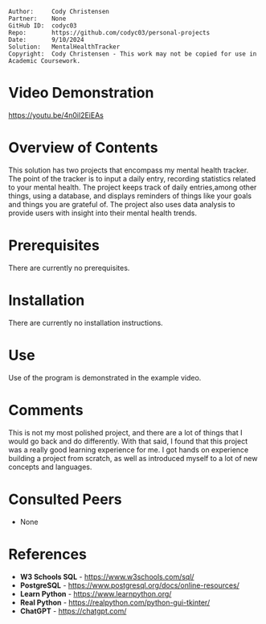 ```
Author:     Cody Christensen
Partner:    None
GitHub ID:  codyc03
Repo:       https://github.com/codyc03/personal-projects
Date:       9/10/2024
Solution:   MentalHealthTracker
Copyright:  Cody Christensen - This work may not be copied for use in Academic Coursework.
```
# Video Demonstration
https://youtu.be/4n0il2EiEAs

# Overview of Contents
This solution has two projects that encompass my mental health tracker. The point of the tracker
is to input a daily entry, recording statistics related to your mental health. The project keeps
track of daily entries,among other things, using a database, and displays reminders of things
like your goals and things you are grateful of. The project also uses data analysis to provide
users with insight into their mental health trends.

# Prerequisites
There are currently no prerequisites.

# Installation
There are currently no installation instructions.

# Use
Use of the program is demonstrated in the example video.

# Comments
This is not my most polished project, and there are a lot of things that I would go back and do 
differently. With that said, I found that this project was a really good learning experience for 
me. I got hands on experience building a project from scratch, as well as introduced myself to a 
lot of new concepts and languages.

# Consulted Peers
* None

# References
* **W3 Schools SQL** - https://www.w3schools.com/sql/
* **PostgreSQL** - https://www.postgresql.org/docs/online-resources/
* **Learn Python** - https://www.learnpython.org/
* **Real Python** - https://realpython.com/python-gui-tkinter/
* **ChatGPT** - https://chatgpt.com/
